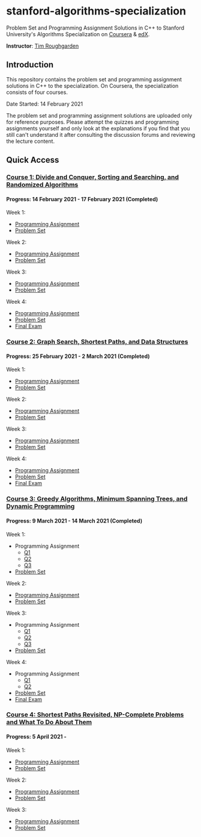 # stanford-algorithms-specialization
Problem Set and Programming Assignment Solutions in C++ to Stanford University's Algorithms Specialization on [Coursera](https://www.coursera.org/specializations/algorithms) &amp; [edX](https://www.edx.org/course/algorithms-design-and-analysis).

**Instructor**: [Tim Roughgarden](https://www.coursera.org/instructor/~768)

## Introduction
This repository contains the problem set and programming assignment solutions in C++ to the specialization. On Coursera, the specialization consists of four courses.

Date Started: 14 February 2021

The problem set and programming assignment solutions are uploaded only for reference purposes. Please attempt the quizzes and programming assignments yourself and only look at the explanations if you find that you still can't understand it after consulting the discussion forums and reviewing the lecture content.

## Quick Access
### [Course 1: Divide and Conquer, Sorting and Searching, and Randomized Algorithms](https://github.com/liuhh02/stanford-algorithms-specialization/tree/main/Course%201)
#### Progress: 14 February 2021 - 17 February 2021 (Completed)
Week 1:
* [Programming Assignment](https://github.com/liuhh02/stanford-algorithms-specialization/blob/main/Course%201/Week%201/assignment1.cpp)
* [Problem Set](https://github.com/liuhh02/stanford-algorithms-specialization/blob/main/Course%201/Week%201/Problem%20Set%201.png)

Week 2:
* [Programming Assignment](https://github.com/liuhh02/stanford-algorithms-specialization/blob/main/Course%201/Week%202/assignment2.cpp)
* [Problem Set](https://github.com/liuhh02/stanford-algorithms-specialization/blob/main/Course%201/Week%202/Problem%20Set%202.png)

Week 3:
* [Programming Assignment](https://github.com/liuhh02/stanford-algorithms-specialization/blob/main/Course%201/Week%203/assignment3.cpp)
* [Problem Set](https://github.com/liuhh02/stanford-algorithms-specialization/blob/main/Course%201/Week%203/Problem%20Set%203.png)

Week 4:
* [Programming Assignment](https://github.com/liuhh02/stanford-algorithms-specialization/blob/main/Course%201/Week%204/assignment4.cpp)
* [Problem Set](https://github.com/liuhh02/stanford-algorithms-specialization/blob/main/Course%201/Week%204/Problem%20Set%204.png)
* [Final Exam](https://github.com/liuhh02/stanford-algorithms-specialization/blob/main/Course%201/Week%204/Final%20Exam.png)

### [Course 2: Graph Search, Shortest Paths, and Data Structures](https://github.com/liuhh02/stanford-algorithms-specialization/tree/main/Course%202)
#### Progress: 25 February 2021 - 2 March 2021 (Completed)
Week 1:
* [Programming Assignment](https://github.com/liuhh02/stanford-algorithms-specialization/blob/main/Course%202/Week%201/assignment1.cpp)
* [Problem Set](https://github.com/liuhh02/stanford-algorithms-specialization/blob/main/Course%202/Week%201/Problem%20Set%201.png)

Week 2:
* [Programming Assignment](https://github.com/liuhh02/stanford-algorithms-specialization/blob/main/Course%202/Week%202/assignment2.cpp)
* [Problem Set](https://github.com/liuhh02/stanford-algorithms-specialization/blob/main/Course%202/Week%202/Problem%20Set%202.png)

Week 3:
* [Programming Assignment](https://github.com/liuhh02/stanford-algorithms-specialization/blob/main/Course%202/Week%203/assignment3.cpp)
* [Problem Set](https://github.com/liuhh02/stanford-algorithms-specialization/blob/main/Course%202/Week%203/Problem%20Set%203.png)

Week 4:
* [Programming Assignment](https://github.com/liuhh02/stanford-algorithms-specialization/blob/main/Course%202/Week%204/assignment4.cpp)
* [Problem Set](https://github.com/liuhh02/stanford-algorithms-specialization/blob/main/Course%202/Week%204/Problem%20Set%204.png)
* [Final Exam](https://github.com/liuhh02/stanford-algorithms-specialization/blob/main/Course%202/Week%204/Final%20Exam.png)

### [Course 3: Greedy Algorithms, Minimum Spanning Trees, and Dynamic Programming](https://github.com/liuhh02/stanford-algorithms-specialization/tree/main/Course%203/Week%201)
#### Progress: 9 March 2021 - 14 March 2021 (Completed)
Week 1:
* Programming Assignment
    * [Q1](https://github.com/liuhh02/stanford-algorithms-specialization/blob/main/Course%203/Week%201/assignment1_q1.cpp)
    * [Q2](https://github.com/liuhh02/stanford-algorithms-specialization/blob/main/Course%203/Week%201/assignment1_q2.cpp)
    * [Q3](https://github.com/liuhh02/stanford-algorithms-specialization/blob/main/Course%203/Week%201/assignment1_q3.cpp)
* [Problem Set](https://github.com/liuhh02/stanford-algorithms-specialization/blob/main/Course%203/Week%201/Problem%20Set%201.png)

Week 2:
* [Programming Assignment](https://github.com/liuhh02/stanford-algorithms-specialization/blob/main/Course%203/Week%202/assignment2_q1.cpp)
* [Problem Set](https://github.com/liuhh02/stanford-algorithms-specialization/blob/main/Course%203/Week%202/Problem%20Set%202.png)

Week 3:
* Programming Assignment
    * [Q1](https://github.com/liuhh02/stanford-algorithms-specialization/blob/main/Course%203/Week%203/assignment3_q1q2.cpp)
    * [Q2](https://github.com/liuhh02/stanford-algorithms-specialization/blob/main/Course%203/Week%203/assignment3_q1q2.cpp)
    * [Q3](https://github.com/liuhh02/stanford-algorithms-specialization/blob/main/Course%203/Week%203/assignment3_q3.cpp)
* [Problem Set](https://github.com/liuhh02/stanford-algorithms-specialization/blob/main/Course%203/Week%203/Problem%20Set%203.png)

Week 4:
* Programming Assignment
    * [Q1](https://github.com/liuhh02/stanford-algorithms-specialization/blob/main/Course%203/Week%204/assignment4_q1.cpp)
    * [Q2](https://github.com/liuhh02/stanford-algorithms-specialization/blob/main/Course%203/Week%204/assignment4_q2.cpp)
* [Problem Set](https://github.com/liuhh02/stanford-algorithms-specialization/blob/main/Course%203/Week%204/Problem%20Set%204.png)
* [Final Exam](https://github.com/liuhh02/stanford-algorithms-specialization/blob/main/Course%203/Week%204/Final%20Exam.png)

### [Course 4: Shortest Paths Revisited, NP-Complete Problems and What To Do About Them](https://github.com/liuhh02/stanford-algorithms-specialization/tree/main/Course%204)
#### Progress: 5 April 2021 - 
Week 1:
* [Programming Assignment](https://github.com/liuhh02/stanford-algorithms-specialization/blob/main/Course%204/Week%201/assignment1.cpp)
* [Problem Set](https://github.com/liuhh02/stanford-algorithms-specialization/blob/main/Course%204/Week%201/Problem%20Set%201.png)

Week 2:
* [Programming Assignment](https://github.com/liuhh02/stanford-algorithms-specialization/blob/main/Course%204/Week%202/assignment2.cpp)
* [Problem Set](https://github.com/liuhh02/stanford-algorithms-specialization/blob/main/Course%204/Week%202/Problem%20Set%202.png)

Week 3:
* [Programming Assignment](https://github.com/liuhh02/stanford-algorithms-specialization/blob/main/Course%204/Week%203/assignment3.cpp)
* [Problem Set](https://github.com/liuhh02/stanford-algorithms-specialization/blob/main/Course%204/Week%203/Problem%20Set%203.png)

